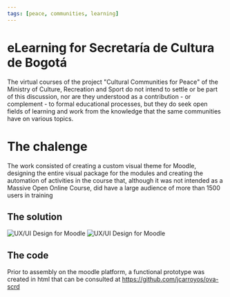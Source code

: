 ```yaml
---
tags: [peace, communities, learning]
---
```


# eLearning for Secretaría de Cultura de Bogotá

The virtual courses of the project "Cultural Communities for Peace" of the Ministry of Culture, Recreation and Sport do not intend to settle or be part of this discussion, nor are they understood as a contribution - or complement - to formal educational processes, but they do seek open fields of learning and work from the knowledge that the same communities have on various topics.

# The chalenge

The work consisted of creating a custom visual theme for Moodle, designing the entire visual package for the modules and creating the automation of activities in the course that, although it was not intended as a Massive Open Online Course, did have a large audience of more than 1500 users in training

## The solution

![UX/UI Design for Moodle](https://cdn.masto.host/mastodonart/media_attachments/files/113/393/624/687/627/081/original/a79d1c4b168741b7.jpg)
![UX/UI Design for Moodle](https://cdn.masto.host/mastodonart/media_attachments/files/113/393/624/907/629/551/original/a103cc5a4504f0a6.png)

## The code

Prior to assembly on the moodle platform, a functional prototype was created in html that can be consulted at https://github.com/jcarroyos/ova-scrd
